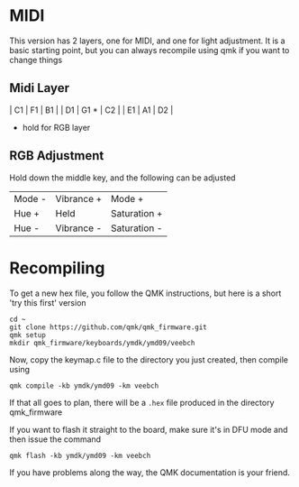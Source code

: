 # MIDI

This version has 2 layers, one for MIDI, and one for light adjustment. It is a basic starting point, but you can always recompile using qmk if you want to change things

## Midi Layer


| C1  |  F1  | B1  |
| D1  | G1 * | C2  |
| E1  | A1   | D2  |


* hold for RGB layer

## RGB Adjustment

Hold down the middle key, and the following can be adjusted

|        |            |               |
|---|---|---|
| Mode - | Vibrance + | Mode +        |
| Hue +  | Held       | Saturation +  |
| Hue -  | Vibrance - | Saturation -  |

# Recompiling 

To get a new hex file, you follow the QMK instructions, but here is a short 'try this first' version 

```
cd ~
git clone https://github.com/qmk/qmk_firmware.git
qmk setup
mkdir qmk_firmware/keyboards/ymdk/ymd09/veebch
```
Now, copy the keymap.c file to the directory you just created, then compile using
```
qmk compile -kb ymdk/ymd09 -km veebch
```
If that all goes to plan, there will be a `.hex` file produced in the directory qmk_firmware

If you want to flash it straight to the board, make sure it's in DFU mode and then issue the command
```
qmk flash -kb ymdk/ymd09 -km veebch
```
If you have problems along the way, the QMK documentation is your friend.
